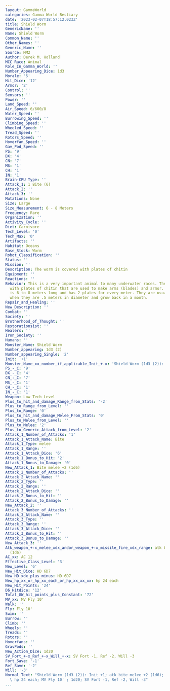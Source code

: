 ```yaml
---
layout: GammaWorld
categories: Gamma World Bestiary
date: '2023-02-07T18:57:12.023Z'
title: Shield Worm
GenericName: ''
Name: Shield Worm
Common_Name: ''
Other_Names: ''
Generic_Name: ''
Source: MM2
Author: Derek M. Holland
MCC Race: Animal
Role_In_Gamma_World: ''
Number_Appearing_Dice: 1d3
Morale: '5'
Hit_Dice: '12'
Armor: '2'
Control: ''
Sensors: ''
Power: ''
Land_Speed: ''
Air_Speed: 6/600/8
Water_Speed: ''
Burrowing_Speed: ''
Climbing_Speed: ''
Wheeled_Speed: ''
Tread_Speed: ''
Rotors_Speed: ''
Hoverfan_Speed: ''
Gav_Pod_Speed: ''
PS: '9'
DX: '4'
CN: '7'
MS: '1'
CH: '1'
IN: '1'
Brain-CPU Type: ''
Attack_1: 1 Bite (6)
Attack_2: ''
Attack_3: ''
Mutations: None
Size: Large
Size_Measurement: 6 - 8 Meters
Frequency: Rare
Organization: ''
Activity_Cycle: ''
Diet: Carnivore
Tech_Level: '0'
Tech_Max: '0'
Artifacts: ''
Habitat: Oceans
Base_Stock: Worm
Robot_Classification: ''
Status: ''
Mission: ''
Description: The worm is covered with plates of chitin
Equipment: ''
Reactions: ''
Behavior: This is a very important animal to many underwater races. The worm is covered
  with plates of chitin that are used to make arms (blades) and armor. A shield worm
  is 6 to 8 meters long and has 2 plates for every meter. They are usually harvested
  when they are .5 meters in diameter and grow back in a month.
Repair_and_Healing: ''
New_Description: ''
Combat: ''
Society: ''
Brotherhood_of_Thought: ''
Restorationsist: ''
Healers: ''
Iron_Society: ''
Humans: ''
Monster_Name: Shield Worm
Number_appearing: 1d3 (2)
Number_appearing_Single: '2'
Init: '+1'
Monster_Name_xx_number_if_applicable_Init_+-x: 'Shield Worm (1d3 (2)): Init +1'
PS_-_C: '9'
DX_-_C: '4'
CN_-_C: '7'
MS_-_C: '1'
CH_-_C: '1'
IN_-_C: '1'
Weapon: Low Tech Level
Plus_to_hit_and_damage_Range_from_Stats: '-2'
Plus_to_Range_from_Level: ''
Plus_to_Range: '0'
Plus_to_hit_and_damage_Melee_From_Stats: '0'
Plus_to_Melee_from_Level: ''
Plus_to_Melee: '2'
Plus_to_Generic_Attack_from_Level: '2'
Attack_1_Number_of_Attacks: '1'
Attack_1_Attack_Name: Bite
Attack_1_Type: melee
Attack_1_Range: ''
Attack_1_Attack_Dice: '6'
Attack_1_Bonus_to_Hit: '2'
Attack_1_Bonus_to_Damage: '0'
New_Attack_1: Bite melee +2 (1d6)
Attack_2_Number_of_Attacks: ''
Attack_2_Attack_Name: ''
Attack_2_Type: ''
Attack_2_Range: ''
Attack_2_Attack_Dice: ''
Attack_2_Bonus_to_Hit: ''
Attack_2_Bonus_to_Damage: ''
New_Attack_2: ''
Attack_3_Number_of_Attacks: ''
Attack_3_Attack_Name: ''
Attack_3_Type: ''
Attack_3_Range: ''
Attack_3_Attack_Dice: ''
Attack_3_Bonus_to_Hit: ''
Attack_3_Bonus_to_Damage: ''
New_Attack_3: ''
Atk_weapon_+-x_melee_xdx_andor_weapon_+-x_missile_fire_xdx_range: atk bite melee +2
  (1d6)
AC_xx: AC 12
Effective_Class_Level: '3'
New_Level: '6'
New_Hit_Dice: HD 6D7
New_HD_xdx_plus_minus: HD 6D7
New_hp_xx_or_hp_xx_each_or_hp_xx_xx_xx: hp 24 each
New_Hit_Points: '24'
D6_Hitdice: '12'
Total_GW_hit_points_plus_Constant: '72'
MV_xx: MV Fly 10'
Walk: ''
Fly: Fly 10'
Swim: ''
Burrow: ''
Climb: ''
Wheels: ''
Treads: ''
Rotors: ''
Hoverfans: ''
GravPods: ''
New_Action_Dice: 1d20
SV_Fort_+-x_Ref_+-x_Will_+-x: SV Fort -1, Ref -2, Will -3
Fort_Save: '-1'
Ref_Save: '-2'
Will: '-3'
Normal_Text: "Shield Worm (1d3 (2)): Init +1; atk bite melee +2 (1d6); AC 12; HD 6D7\
  \ hp 24 each; MV Fly 10' ; 1d20; SV Fort -1, Ref -2, Will -3"
...
```

